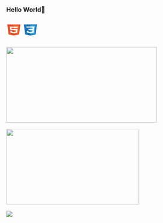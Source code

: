 ### Hello World👋


##

<div style="display: inline_block">
  <img align="center" alt="HTML" height="30" width="40" src="https://raw.githubusercontent.com/devicons/devicon/master/icons/html5/html5-original.svg">
  <img align="center" alt="CSS" height="30" width="40" src="https://raw.githubusercontent.com/devicons/devicon/master/icons/css3/css3-original.svg">
</div>

##

<div>
  <img height="200px" width="400px" src="https://github-readme-stats.vercel.app/api?username=ViniciusvCosta
&show_icons=true&theme=dark"/>
 
   <img height="200px" width="353px" src="https://github-readme-stats.vercel.app/api/top-langs/?username=ViniciusvCosta
&layout=compact&theme=dark"/>
</div>
  
  <a href="https://www.linkedin.com/in/vinicius-ventura-da-costa-29803022b/" target="_blank"><img src="https://img.shields.io/badge/-LinkedIn-%230077B5?style=for-the-badge&logo=linkedin&logoColor=white" target="_blank"></a> 

